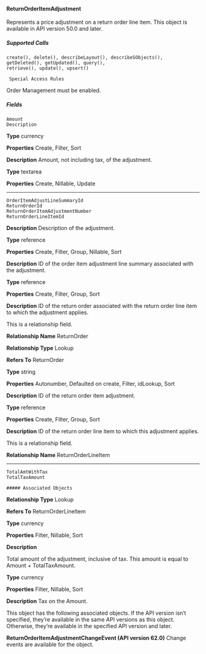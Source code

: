 #### ReturnOrderItemAdjustment

Represents a price adjustment on a return order line item. This object is available in API version 50.0 and later.

##### Supported Calls
```
create(), delete(), describeLayout(), describeSObjects(), getDeleted(), getUpdated(), query(),
retrieve(), update(), upsert()

 Special Access Rules

```
Order Management must be enabled.

##### Fields

```
Amount
Description

```

**Type**
currency

**Properties**
Create, Filter, Sort

**Description**
Amount, not including tax, of the adjustment.

**Type**
textarea

**Properties**
Create, Nillable, Update


-----

```
OrderItemAdjustLineSummaryId
ReturnOrderId
ReturnOrderItemAdjustmentNumber
ReturnOrderLineItemId

```

**Description**
Description of the adjustment.

**Type**
reference

**Properties**
Create, Filter, Group, Nillable, Sort

**Description**
ID of the order item adjustment line summary associated with the adjustment.

**Type**
reference

**Properties**
Create, Filter, Group, Sort

**Description**
ID of the return order associated with the return order line item to which the adjustment
applies.

This is a relationship field.

**Relationship Name**
ReturnOrder

**Relationship Type**
Lookup

**Refers To**
ReturnOrder

**Type**
string

**Properties**
Autonumber, Defaulted on create, Filter, idLookup, Sort

**Description**
ID of the return order item adjustment.

**Type**
reference

**Properties**
Create, Filter, Group, Sort

**Description**
ID of the return order line item to which this adjustment applies.

This is a relationship field.

**Relationship Name**
ReturnOrderLineItem


-----

```
TotalAmtWithTax
TotalTaxAmount

##### Associated Objects

```

**Relationship Type**
Lookup

**Refers To**
ReturnOrderLineItem

**Type**
currency

**Properties**
Filter, Nillable, Sort

**Description**

Total amount of the adjustment, inclusive of tax. This amount is equal to Amount +
TotalTaxAmount.

**Type**
currency

**Properties**
Filter, Nillable, Sort

**Description**
Tax on the Amount.


This object has the following associated objects. If the API version isn’t specified, they’re available in the same API versions as this object.
Otherwise, they’re available in the specified API version and later.

**ReturnOrderItemAdjustmentChangeEvent (API version 62.0)**
Change events are available for the object.

